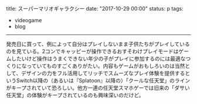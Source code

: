 title: スーパーマリオギャラクシー
date: "2017-10-29 00:00"
status: p
tags:
- videogame
- blog
---

発売日に買って、例によって自分はプレイしないまま子供たちがプレイしているのを見ている。2コンでキャッピーが操作できるおすそわけプレイモードはゲームしたいけど操作はうまくできない年少の子がプレイに参加するのには最適なつくりになっていてものすごくありがたい。内容もゲームがおもしろいのは当然として、デザインの力をフル活用してリッチでスムーズなプレイ体験を提供するというSwitch以降の（あるいは『Splatoon』以降の）「クールな任天堂」のラインがキープされていて恐ろしい。他方一連の任天堂スマホゲーでは旧来の「ダサい任天堂」の体験がキープされているのも興味深いのだけど。
